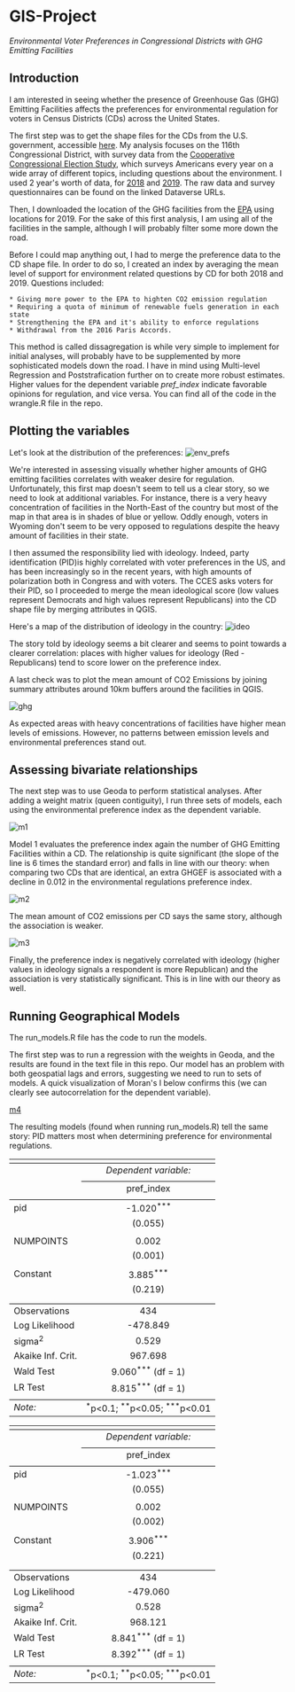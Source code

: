 # GIS-Project

*Environmental Voter Preferences in Congressional Districts with GHG Emitting Facilities*

## Introduction

I am interested in seeing whether the presence of Greenhouse Gas (GHG) Emitting Facilities affects the preferences for environmental regulation for voters in Census Districts (CDs) across the United States.

The first step was to get the shape files for the CDs from the U.S. government, accessible [here](https://catalog.data.gov/dataset/tiger-line-shapefile-2018-nation-u-s-116th-congressional-district-national). My analysis focuses on the 116th Congressional District, with survey data from the [Cooperative Congressional Election Study](https://cces.gov.harvard.edu/), which surveys Americans every year on a wide array of different topics, including questions about the environment. I used 2 year's worth of data, for [2018](https://dataverse.harvard.edu/dataset.xhtml?persistentId=doi%3A10.7910/DVN/ZSBZ7K) and [2019](https://dataverse.harvard.edu/file.xhtml?fileId=4101256&version=1.0). The raw data and survey questionnaires can be found on the linked Dataverse URLs.

Then, I downloaded the location of the GHG facilities from the [EPA](https://ghgdata.epa.gov/ghgp/main.do#) using locations for 2019. For the sake of this first analysis, I am using all of the facilities in the sample, although I will probably filter some more down the road.

Before I could map anything out, I had to merge the preference data to the CD shape file. In order to do so, I created an index by averaging the mean level of support for environment related questions by CD for both 2018 and 2019. 
Questions included:  

	* Giving more power to the EPA to highten CO2 emission regulation
	* Requiring a quota of minimum of renewable fuels generation in each state
	* Strengthening the EPA and it's ability to enforce regulations
	* Withdrawal from the 2016 Paris Accords.

This method is called dissagregation is while very simple to implement for initial analyses, will probably have to be supplemented by more sophisticated models down the road. I have in mind using Multi-level Regression and Poststrafication further on to create more robust estimates. 
Higher values for the dependent variable *pref_index* indicate favorable opinions for regulation, and vice versa. You can find all of the code in the wrangle.R file in the repo.

## Plotting the variables
Let's look at the distribution of the preferences:
![env_prefs](/Plots/epi.png)

We're interested in assessing visually whether higher amounts of GHG emitting facilities correlates with weaker desire for regulation. Unfortunately, this first map doesn't seem to tell us a clear story, so we need to look at additional variables. For instance, there is a very heavy concentration of facilities in the North-East of the country but most of the map in that area is in shades of blue or yellow. Oddly enough, voters in Wyoming don't seem to be very opposed to regulations despite the heavy amount of facilities in their state.

I then assumed the responsibility lied with ideology. Indeed, party identification (PID)is highly correlated with voter preferences in the US, and has been increasingly so in the recent years, with high amounts of polarization both in Congress and with voters. The CCES asks voters for their PID, so I proceeded to merge the mean ideological score (low values represent Democrats and high values represent Republicans) into the CD shape file by merging attributes in QGIS.

Here's a map of the distribution of ideology in the country:
![ideo](/Plots/ideo.png)

The story told by ideology seems a bit clearer and seems to point towards a clearer correlation: places with higher values for ideology (Red - Republicans) tend to score lower on the preference index.

A last check was to plot the mean amount of CO2 Emissions by joining summary attributes around 10km buffers around the facilities in QGIS.

![ghg](/Plots/ghg.png)

As expected areas with heavy concentrations of facilities have higher mean levels of emissions. However, no patterns between emission levels and environmental preferences stand out.

## Assessing bivariate relationships

The next step was to use Geoda to perform statistical analyses. After adding a weight matrix (queen contiguity), I run three sets of models, each using the environmental preference index as the dependent variable.

![m1](/Plots/pref_index_numpoints.png)

Model 1 evaluates the preference index again the number of GHG Emitting Facilities within a CD. The relationship is quite significant (the slope of the line is 6 times the standard error) and falls in line with our theory: when comparing two CDs that are identical, an extra GHGEF is associated with a decline in 0.012 in the environmental regulations preference index.

![m2](/Plots/pref_index_meanghg.png)

The mean amount of CO2 emissions per CD says the same story, although the association is weaker.

![m3](/Plots/pref_index_pid.png)

Finally, the preference index is negatively correlated with ideology (higher values in ideology signals a respondent is more Republican) and the association is very statistically significant. This is in line with our theory as well.

## Running Geographical Models

The run_models.R file has the code to run the models.

The first step was to run a regression with the weights in Geoda, and the results are found in the text file in this repo. Our model has an problem with both geospatial lags and errors, suggesting we need to run to sets of models. A quick visualization of Moran's I below confirms this (we can clearly see autocorrelation for the dependent variable).

[m4](/Plots/morani1.png)

The resulting models (found when running run_models.R) tell the same story: PID matters most when determining preference for environmental regulations.

<table style="text-align:center"><tr><td colspan="2" style="border-bottom: 1px solid black"></td></tr><tr><td style="text-align:left"></td><td><em>Dependent variable:</em></td></tr><tr><td></td><td colspan="1" style="border-bottom: 1px solid black"></td></tr><tr><td style="text-align:left"></td><td>pref_index</td></tr><tr><td colspan="2" style="border-bottom: 1px solid black"></td></tr><tr><td style="text-align:left">pid</td><td>-1.020<sup>***</sup></td></tr><tr><td style="text-align:left"></td><td>(0.055)</td></tr><tr><td style="text-align:left"></td><td></td></tr><tr><td style="text-align:left">NUMPOINTS</td><td>0.002</td></tr><tr><td style="text-align:left"></td><td>(0.001)</td></tr><tr><td style="text-align:left"></td><td></td></tr><tr><td style="text-align:left">Constant</td><td>3.885<sup>***</sup></td></tr><tr><td style="text-align:left"></td><td>(0.219)</td></tr><tr><td style="text-align:left"></td><td></td></tr><tr><td colspan="2" style="border-bottom: 1px solid black"></td></tr><tr><td style="text-align:left">Observations</td><td>434</td></tr><tr><td style="text-align:left">Log Likelihood</td><td>-478.849</td></tr><tr><td style="text-align:left">sigma<sup>2</sup></td><td>0.529</td></tr><tr><td style="text-align:left">Akaike Inf. Crit.</td><td>967.698</td></tr><tr><td style="text-align:left">Wald Test</td><td>9.060<sup>***</sup> (df = 1)</td></tr><tr><td style="text-align:left">LR Test</td><td>8.815<sup>***</sup> (df = 1)</td></tr><tr><td colspan="2" style="border-bottom: 1px solid black"></td></tr><tr><td style="text-align:left"><em>Note:</em></td><td style="text-align:right"><sup>*</sup>p<0.1; <sup>**</sup>p<0.05; <sup>***</sup>p<0.01</td></tr></table>

<table style="text-align:center"><tr><td colspan="2" style="border-bottom: 1px solid black"></td></tr><tr><td style="text-align:left"></td><td><em>Dependent variable:</em></td></tr><tr><td></td><td colspan="1" style="border-bottom: 1px solid black"></td></tr><tr><td style="text-align:left"></td><td>pref_index</td></tr><tr><td colspan="2" style="border-bottom: 1px solid black"></td></tr><tr><td style="text-align:left">pid</td><td>-1.023<sup>***</sup></td></tr><tr><td style="text-align:left"></td><td>(0.055)</td></tr><tr><td style="text-align:left"></td><td></td></tr><tr><td style="text-align:left">NUMPOINTS</td><td>0.002</td></tr><tr><td style="text-align:left"></td><td>(0.002)</td></tr><tr><td style="text-align:left"></td><td></td></tr><tr><td style="text-align:left">Constant</td><td>3.906<sup>***</sup></td></tr><tr><td style="text-align:left"></td><td>(0.221)</td></tr><tr><td style="text-align:left"></td><td></td></tr><tr><td colspan="2" style="border-bottom: 1px solid black"></td></tr><tr><td style="text-align:left">Observations</td><td>434</td></tr><tr><td style="text-align:left">Log Likelihood</td><td>-479.060</td></tr><tr><td style="text-align:left">sigma<sup>2</sup></td><td>0.528</td></tr><tr><td style="text-align:left">Akaike Inf. Crit.</td><td>968.121</td></tr><tr><td style="text-align:left">Wald Test</td><td>8.841<sup>***</sup> (df = 1)</td></tr><tr><td style="text-align:left">LR Test</td><td>8.392<sup>***</sup> (df = 1)</td></tr><tr><td colspan="2" style="border-bottom: 1px solid black"></td></tr><tr><td style="text-align:left"><em>Note:</em></td><td style="text-align:right"><sup>*</sup>p<0.1; <sup>**</sup>p<0.05; <sup>***</sup>p<0.01</td></tr></table>








